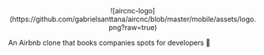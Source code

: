 <div align="center">![aircnc-logo](https://github.com/gabrielsanttana/aircnc/blob/master/mobile/assets/logo.png?raw=true)</div>

An Airbnb clone that books companies spots for developers 🏢
